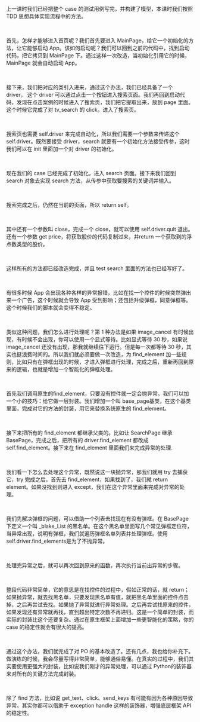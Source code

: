 上一课时我们已经把整个 case 的测试用例写完，并构建了模型，本课时我们按照 TDD 思想具体实现流程中的方法。  

<br />

首先，怎样才能够进入首页呢？我们首先要进入 MainPage，给它一个初始化的方法，让它能够启动 App。该如何启动呢？我们可以回到之前的代码中，找到启动代码，把它拷贝到 MainPage 下。通过这样一次改造，当初始化引用它的时候，MainPage 就会自动启动 App。

<br />

<Image alt="" src="https://s0.lgstatic.com/i/image3/M01/01/D2/Ciqah1552qmATLy7AADA19Jdf7o158.png"/>

<br />

接下来，我们把对应的类引入进来，通过这个办法，我们已经具备了一个 driver， 这个 driver 可以通过点击一个按钮进入搜索页面。我们再回到启动代码，发现在点击案例的时候进入了搜索页，我们把它提取出来，放到 page 里面。这个时候它完成了对 tv_search 的 click，进入了搜索页。

<br />

<Image alt="" src="https://s0.lgstatic.com/i/image3/M01/7A/E8/Cgq2xl552qmAFibwAADdJn5VaXI447.png"/>

<br />

搜索页也需要 self.driver 来完成自动化，所以我们需要一个参数来传递这个 self.driver。既然要接受 driver，search 就要有一个初始化方法接受传参，这时我们可以在 init 里面加一个对 driver 的初始化。

<br />

<Image alt="" src="https://s0.lgstatic.com/i/image3/M01/01/D2/Ciqah1552qmAdTKnAAEUcgQUm5g927.png"/>

<br />

现在我们的 case 已经完成了初始化，进入 search 页面。接下来我们回到 search 对象去实现 search 方法，从传参中获取要搜索的关键词并输入。

<br />

<Image alt="" src="https://s0.lgstatic.com/i/image3/M01/7A/E8/Cgq2xl552qqAWbHoAAN8twHM8Q4603.png"/>

<br />

搜索完成之后，仍然在当前的页面，所以 return self。

<br />

其中还有一个参数叫 close，完成一个 close，就可以使用 self.driver.quit 退出。还有一个参数 get price，将获取股价的代码复制过来，并return 一个获取到的浮点数类型的股价。

<br />

这样所有的方法都已经改造完成，并且 test search 里面的方法也已经写好了。

<br />

有很多时候 App 会出现各种各样的异常报错，比如在找一个控件的时候突然弹出来一个广告，这个时候就会导致 App 受到影响；还包括升级弹框，同意弹框等。这个时候我们的脚本就会变得不稳定。

<br />

类似这种问题，我们怎么进行处理呢？第 1 种办法是如果 image_cancel 有时候出现，有时候不会出现，你可以使用一个显式等待。比如显式等待 30 秒，如果说 image_cancel 还没有出现，那我就继续往下运行。但是每一次都等待 30 秒，其实也挺浪费时间的。所以我们就必须要做一次改造，为 find_element 加一些规则，比如只有在弹框出现的时候，才进入弹框进行处理，完成之后，重新再回到原来的逻辑，也就是增加一个智能化的弹框处理。

<br />

<Image alt="" src="https://s0.lgstatic.com/i/image3/M01/01/D2/Ciqah1552qqAMbVYAAKXJed200M562.png"/>

<br />

首先我们调用原生的find_element，只要没有控件就一定会抛异常。我们可以加一个小的技巧：给它做一层封装。我们增加一个叫 base_page基类，在这个基类里面，完成对它的方法的封装，用它来替换系统原生的 find_element。

<br />

<Image alt="" src="https://s0.lgstatic.com/i/image3/M01/7A/E8/Cgq2xl552qqAbK0mAAEHNVCKEeo399.png"/>

<br />

接下来把所有的 find_element 都继承父类的。比如让 SearchPage 继承 BasePage，完成之后，把所有的 driver.find_element 都改成 self.find_element。接下来在 find_element 里面我们来完成异常的处理.

<br />

<Image alt="" src="https://s0.lgstatic.com/i/image3/M01/01/D2/Ciqah1552qqAa3AnAAFPx4qpUkI977.png"/>

<br />

我们看一下怎么去处理这个异常，既然说这一块抛异常，那我们就用 try 去捕获它，try 完成之后，首先去 find_element，如果找到了，我们就 return element。如果没找到则进入 except，我们在这个异常里面来完成对异常的处理。

<br />

我们先解决弹框的问题，可以借助一个列表去找现在有没有弹框。在 BasePage 下定义一个叫 _blake_List 的黑名单。在这个黑名单里面写几个常见弹框定位符，当异常出现，说明有弹框，我们就遍历弹框名单列表并处理弹框。使用 self.driver.find_elements是为了不抛异常。

<br />

<Image alt="" src="https://s0.lgstatic.com/i/image3/M01/7A/E8/Cgq2xl552quAdz-FAAFkFE2puOg905.png"/>

<br />

处理完异常之后，就可以再次回到原来的函数，再次执行当前出异常的步骤。

<br />

整段代码非常简单，它的意思是在找控件的过程中，假如正常的话，就 return；如果抛异常，就去找黑名单，只要发现黑名单有值，就把黑名单里面的控件点击掉，之后再尝试去找。如果抛了异常就进行异常处理。之后再尝试找原来的控件，如果发现还有异常就再找，直到超出特定次数不再递归。这是一个简单的封装，而实际的封装比这个还要复杂。通过在原生框架上面增加一些更智能化的策略，你的 case 的稳定性就会有很大的提高。

<br />

通过这个办法，我们就完成了对 PO 的基本改造了。还有几点，我也给你补充下。做演练的时候，我会尽量写得非常简单，能够通俗易懂。在真实的过程中，我们其实要使用更强大的封装，比如说我们刚才的异常处理，可以通过 Python的装饰器来对所有的关键方法完成封装。

<br />

除了 find 方法，比如说 get_text、click、send_keys 有可能有因为各种原因导致异常。其实你都可以借助于 exception handle 这样的装饰器，增强底层框架 API 的稳定性。
